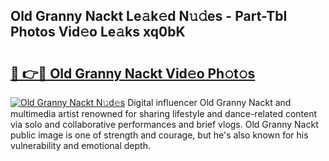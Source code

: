 ## Old Granny Nackt Le𝚊k𝚎d N𝚞𝚍es - Part-TbI Photos Vid𝚎o Le𝚊ks xq0bK

# <h2><a href="http://fb7eosu.evod.top/?m=Old+Granny+Nackt">🔗 👉🔴 Old Granny Nackt Vid𝚎o Ph𝚘t𝚘s</a></h2>

[![Old Granny Nackt N𝚞d𝚎s](https://i.imgur.com/8V9OHl7.gif)](http://fb7eosu.evod.top/?m=Old+Granny+Nackt)
Digital influencer Old Granny Nackt and multimedia artist renowned for sharing lifestyle and dance-related content via solo and collaborative performances and brief vlogs. Old Granny Nackt public image is one of strength and courage, but he's also known for his vulnerability and emotional depth. 
